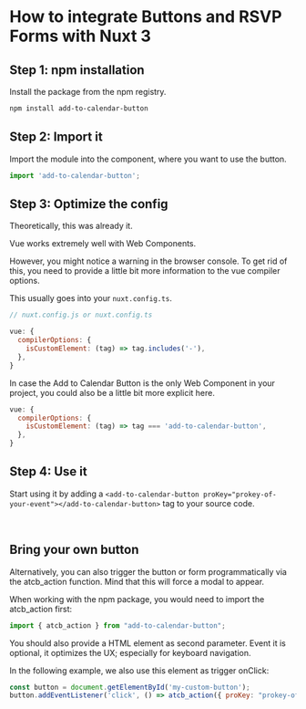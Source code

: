 
# How to integrate Buttons and RSVP Forms with Nuxt 3

## Step 1: npm installation

Install the package from the npm registry.

```bash
npm install add-to-calendar-button
```

## Step 2: Import it

Import the module into the component, where you want to use the button.

```javascript
import 'add-to-calendar-button';
```

## Step 3: Optimize the config

Theoretically, this was already it.

Vue works extremely well with Web Components.

However, you might notice a warning in the browser console.
To get rid of this, you need to provide a little bit more information to the vue compiler options.

This usually goes into your `nuxt.config.ts`.

```javascript
// nuxt.config.js or nuxt.config.ts

vue: {
  compilerOptions: {
    isCustomElement: (tag) => tag.includes('-'),
  },
}
```

In case the Add to Calendar Button is the only Web Component in your project, you could also be a little bit more explicit here.

```javascript
vue: {
  compilerOptions: {
    isCustomElement: (tag) => tag === 'add-to-calendar-button',
  },
}
```

## Step 4: Use it

Start using it by adding a `<add-to-calendar-button proKey="prokey-of-your-event"></add-to-calendar-button>` tag to your source code.

<br />

## Bring your own button

Alternatively, you can also trigger the button or form programmatically via the atcb_action function. Mind that this will force a modal to appear.

When working with the npm package, you would need to import the atcb_action first:

```javascript
import { atcb_action } from "add-to-calendar-button";
```

You should also provide a HTML element as second parameter. Event it is optional, it optimizes the UX; especially for keyboard navigation.

In the following example, we also use this element as trigger onClick:

```javascript
const button = document.getElementById('my-custom-button');
button.addEventListener('click', () => atcb_action({ proKey: "prokey-of-your-event"}, button));

```
